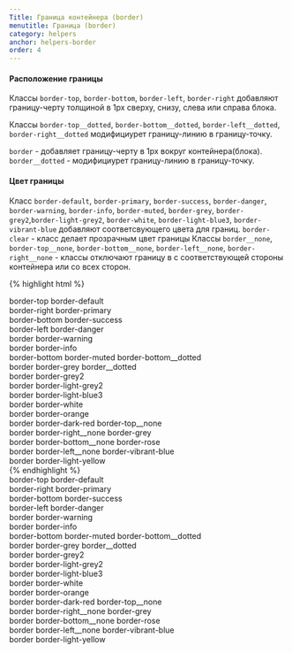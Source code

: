 ```yaml
---
Title: Граница контейнера (border)
menutitle: Граница (border)
category: helpers
anchor: helpers-border
order: 4
---
```


#### Расположение границы
Классы `border-top`, `border-bottom`, `border-left`, `border-right` добавляют границу-черту толщиной в 1px сверху, снизу, слева или справа блока. 

Классы `border-top__dotted`, `border-bottom__dotted`, `border-left__dotted`, `border-right__dotted` модифициурет границу-линию в границу-точку. 

`border` - добавляет границу-черту в 1px вокруг контейнера(блока). `border__dotted` - модифициурет границу-линию в границу-точку.

#### Цвет границы
Класс `border-default`, `border-primary`, `border-success`, `border-danger`, `border-warning`, `border-info`, `border-muted`, `border-grey`, `border-grey2`,`border-light-grey2`, `border-white`, `border-light-blue3`, `border-vibrant-blue` добавляют соответсвующего цвета для границ. 
`border-clear` - класс делает прозрачным цвет границы
Классы `border__none`, `border-top__none`, `border-bottom__none`, `border-left__none`, `border-right__none` - классы отключают границу в с соответствующей стороны контейнера или со всех сторон.

{% highlight html %}
  <div class="border-top border-default">border-top border-default</div>
  <div class="border-right border-primary">border-right border-primary</div>
  <div class="border-bottom border-success">border-bottom border-success</div>
  <div class="border-left border-danger">border-left border-danger</div>
  <div class="border border-warning">border border-warning</div>
  <div class="border border-info">border border-info</div>
  <div class="border-bottom border-muted border-bottom__dotted">border-bottom border-muted border-bottom__dotted</div>
  <div class="border border-grey border__dotted">border border-grey border__dotted</div>
  <div class="border border-grey2">border border-grey2</div>
  <div class="border border-light-grey2">border border-light-grey2</div>
  <div class="border border-light-blue3">border border-light-blue3</div>
  <div class="border border-white">border border-white</div>
  <div class="border border-orange">border border-orange</div>
  <div class="border border-dark-red border-top__none">border border-dark-red border-top__none</div>
  <div class="border border-right__none border-grey">border border-right__none border-grey</div>
  <div class="border border-bottom__none border-rose">border border-bottom__none border-rose</div>
  <div class="border border-left__none border-vibrant-blue">border border-left__none border-vibrant-blue</div>
  <div class="border border-light-yellow mb-10">border border-light-yellow</div>
{% endhighlight %}
<div class="bs-docs-example">
  <div class="border-top border-default mb-10">border-top border-default</div>
  <div class="border-right border-primary mb-10">border-right border-primary</div>
  <div class="border-bottom border-success mb-10">border-bottom border-success</div>
  <div class="border-left border-danger mb-10">border-left border-danger</div>
  <div class="border border-warning mb-10">border border-warning</div>
  <div class="border border-info mb-10">border border-info</div>
  <div class="border-bottom border-muted border-bottom__dotted mb-10">border-bottom border-muted border-bottom__dotted</div>
  <div class="border border-grey border__dotted mb-10">border border-grey border__dotted</div>
  <div class="border border-grey2 mb-10">border border-grey2</div>
  <div class="border border-light-grey2 mb-10">border border-light-grey2</div>
  <div class="border border-light-blue3 mb-10">border border-light-blue3</div>
  <div class="border border-white mb-10">border border-white</div>
  <div class="border border-orange mb-10">border border-orange</div>
  <div class="border border-dark-red border-top__none mb-10">border border-dark-red border-top__none</div>
  <div class="border border-right__none border-grey mb-10">border border-right__none border-grey</div>
  <div class="border border-bottom__none border-rose mb-10">border border-bottom__none border-rose</div>
  <div class="border border-left__none border-vibrant-blue mb-10">border border-left__none border-vibrant-blue</div>
  <div class="border border-light-yellow mb-10">border border-light-yellow</div>
</div>
